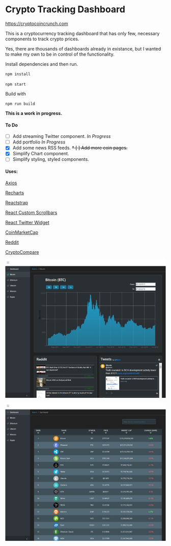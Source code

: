# Crypto Tracking Dashboard

https://cryptocoincrunch.com

This is a cryptocurrency tracking dashboard that has only few, necessary components to track crypto prices. 

Yes, there are thousands of dashboards already in existance, but I wanted to make my own to be in control of the functionality.


Install dependencies and then run.

```
npm install

npm start
```

Build with

```
npm run build
```

**This is a work in progress.** 
#### To Do

* [ ] Add streaming Twitter component. *In Progress*
* [ ] Add portfolio *In Progress*
* [X] Add some news RSS feeds.
~~* [ ] Add more coin pages.~~
* [X] Simplify Chart component.
* [ ] Simplify styling, styled components.

#### Uses:
[Axios](https://github.com/axios/axios)

[Recharts](https://github.com/recharts/recharts)

[Reactstrap](https://github.com/reactstrap/reactstrap)

[React Custom Scrollbars](https://github.com/malte-wessel/react-custom-scrollbars)

[React Twitter Widget](https://github.com/andrewsuzuki/react-twitter-widgets)

[CoinMarketCap](https://coinmarketcap.com/api/)

[Reddit](https://www.reddit.com/dev/api)

[CryptoCompare](https://www.cryptocompare.com/api/)

![Coin Graph](img/coingraph.jpg?raw=true "Coin Graph")

![Coin Chart](img/coinchart.jpg?raw=true "Coin Chart")




